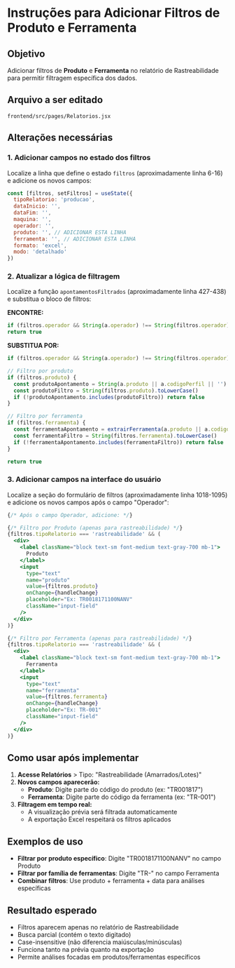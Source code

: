 # Instruções para Adicionar Filtros de Produto e Ferramenta

## Objetivo
Adicionar filtros de **Produto** e **Ferramenta** no relatório de Rastreabilidade para permitir filtragem específica dos dados.

## Arquivo a ser editado
`frontend/src/pages/Relatorios.jsx`

## Alterações necessárias

### 1. Adicionar campos no estado dos filtros
Localize a linha que define o estado `filtros` (aproximadamente linha 6-16) e adicione os novos campos:

```javascript
const [filtros, setFiltros] = useState({
  tipoRelatorio: 'producao',
  dataInicio: '',
  dataFim: '',
  maquina: '',
  operador: '',
  produto: '', // ADICIONAR ESTA LINHA
  ferramenta: '', // ADICIONAR ESTA LINHA
  formato: 'excel',
  modo: 'detalhado'
})
```

### 2. Atualizar a lógica de filtragem
Localize a função `apontamentosFiltrados` (aproximadamente linha 427-438) e substitua o bloco de filtros:

**ENCONTRE:**
```javascript
if (filtros.operador && String(a.operador) !== String(filtros.operador)) return false
return true
```

**SUBSTITUA POR:**
```javascript
if (filtros.operador && String(a.operador) !== String(filtros.operador)) return false

// Filtro por produto
if (filtros.produto) {
  const produtoApontamento = String(a.produto || a.codigoPerfil || '').toLowerCase()
  const produtoFiltro = String(filtros.produto).toLowerCase()
  if (!produtoApontamento.includes(produtoFiltro)) return false
}

// Filtro por ferramenta
if (filtros.ferramenta) {
  const ferramentaApontamento = extrairFerramenta(a.produto || a.codigoPerfil || '').toLowerCase()
  const ferramentaFiltro = String(filtros.ferramenta).toLowerCase()
  if (!ferramentaApontamento.includes(ferramentaFiltro)) return false
}

return true
```

### 3. Adicionar campos na interface do usuário
Localize a seção do formulário de filtros (aproximadamente linha 1018-1095) e adicione os novos campos após o campo "Operador":

```jsx
{/* Após o campo Operador, adicione: */}

{/* Filtro por Produto (apenas para rastreabilidade) */}
{filtros.tipoRelatorio === 'rastreabilidade' && (
  <div>
    <label className="block text-sm font-medium text-gray-700 mb-1">
      Produto
    </label>
    <input
      type="text"
      name="produto"
      value={filtros.produto}
      onChange={handleChange}
      placeholder="Ex: TR0018171100NANV"
      className="input-field"
    />
  </div>
)}

{/* Filtro por Ferramenta (apenas para rastreabilidade) */}
{filtros.tipoRelatorio === 'rastreabilidade' && (
  <div>
    <label className="block text-sm font-medium text-gray-700 mb-1">
      Ferramenta
    </label>
    <input
      type="text"
      name="ferramenta"
      value={filtros.ferramenta}
      onChange={handleChange}
      placeholder="Ex: TR-001"
      className="input-field"
    />
  </div>
)}
```

## Como usar após implementar

1. **Acesse Relatórios** > Tipo: "Rastreabilidade (Amarrados/Lotes)"
2. **Novos campos aparecerão:**
   - **Produto**: Digite parte do código do produto (ex: "TR001817")
   - **Ferramenta**: Digite parte do código da ferramenta (ex: "TR-001")
3. **Filtragem em tempo real:**
   - A visualização prévia será filtrada automaticamente
   - A exportação Excel respeitará os filtros aplicados

## Exemplos de uso

- **Filtrar por produto específico**: Digite "TR0018171100NANV" no campo Produto
- **Filtrar por família de ferramentas**: Digite "TR-" no campo Ferramenta
- **Combinar filtros**: Use produto + ferramenta + data para análises específicas

## Resultado esperado

- Filtros aparecem apenas no relatório de Rastreabilidade
- Busca parcial (contém o texto digitado)
- Case-insensitive (não diferencia maiúsculas/minúsculas)
- Funciona tanto na prévia quanto na exportação
- Permite análises focadas em produtos/ferramentas específicos
